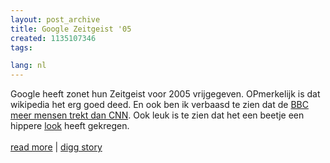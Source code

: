 ```yaml
---
layout: post_archive
title: Google Zeitgeist '05
created: 1135107346
tags:

lang: nl
---
```

Google heeft zonet hun Zeitgeist voor 2005 vrijgegeven. OPmerkelijk is dat wikipedia het erg goed deed. En ook ben ik verbaasd te zien dat de [BBC meer mensen trekt dan CNN](http://www.google.com/press/zeitgeist2005/worldaffairs.html). Ook leuk is te zien dat het een beetje een hippere [look](http://www.google.com/press/zeitgeist2004.html) heeft gekregen.<br /><br />[read more](http://www.google.com/zeitgeist2005)&nbsp;|&nbsp;[digg story](http://digg.com/links/Google_Zeitgeist_05)
